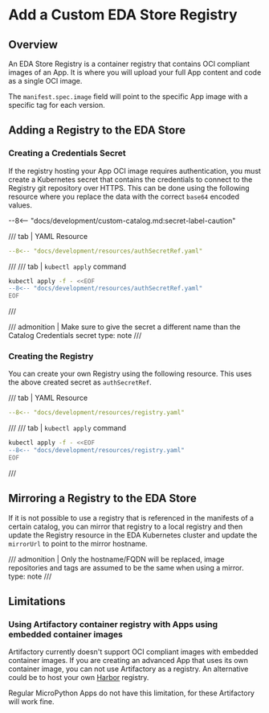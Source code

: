 # Add a Custom EDA Store Registry

## Overview

An EDA Store Registry is a container registry that contains OCI compliant images of an App. It is where you will upload your full App content and code as a single OCI image.

The `manifest.spec.image` field will point to the specific App image with a specific tag for each version.

## Adding a Registry to the EDA Store

### Creating a Credentials Secret

If the registry hosting your App OCI image requires authentication, you must create a Kubernetes secret that contains the credentials to connect to the Registry git repository over HTTPS. This can be done using the following resource where you replace the data with the correct `base64` encoded values.

--8<-- "docs/development/custom-catalog.md:secret-label-caution"

/// tab | YAML Resource

```yaml
--8<-- "docs/development/resources/authSecretRef.yaml"
```

///
/// tab | `kubectl apply` command

```bash
kubectl apply -f - <<EOF
--8<-- "docs/development/resources/authSecretRef.yaml"
EOF
```

///

/// admonition | Make sure to give the secret a different name than the Catalog Credentials secret
    type: note
///

### Creating the Registry

You can create your own Registry using the following resource. This uses the above created secret as `authSecretRef`.

/// tab | YAML Resource

```yaml
--8<-- "docs/development/resources/registry.yaml"
```

///
/// tab | `kubectl apply` command

```bash
kubectl apply -f - <<EOF
--8<-- "docs/development/resources/registry.yaml"
EOF
```

///

## Mirroring a Registry to the EDA Store

If it is not possible to use a registry that is referenced in the manifests of a certain catalog, you can mirror that registry to a local registry and then update the Registry resource in the EDA Kubernetes cluster and update the `mirrorUrl` to point to the mirror hostname.

/// admonition | Only the hostname/FQDN will be replaced, image repositories and tags are assumed to be the same when using a mirror.
    type: note
///

## Limitations

### Using Artifactory container registry with Apps using embedded container images

Artifactory currently doesn't support OCI compliant images with embedded container images. If you are creating an advanced App that uses its own container image, you can not use Artifactory as a registry. An alternative could be to host your own [Harbor](https://goharbor.io/) registry.

Regular MicroPython Apps do not have this limitation, for these Artifactory will work fine.
